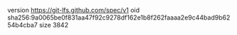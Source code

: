 version https://git-lfs.github.com/spec/v1
oid sha256:9a0065be0f831aa47f92c9278df162e1b8f262faaaa2e9c44bad9b6254b4cba7
size 3842
